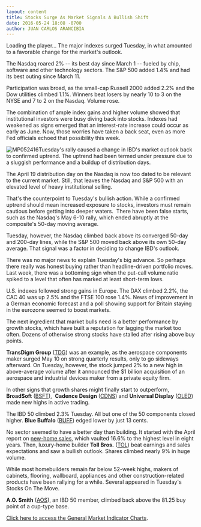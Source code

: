 ```yaml
---
layout: content
title: Stocks Surge As Market Signals A Bullish Shift
date: 2016-05-24 18:08 -0700
author: JUAN CARLOS ARANCIBIA
---
```






Loading the player...
The major indexes surged Tuesday, in what amounted to a favorable change for the market's outlook.


The Nasdaq roared 2% -- its best day since March 1 -- fueled by chip, software and other technology sectors. The S&P 500 added 1.4% and had its best outing since March 11.


Participation was broad, as the small-cap Russell 2000 added 2.2% and the Dow utilities climbed 1.1%. Winners beat losers by nearly 10 to 3 on the NYSE and 7 to 2 on the Nasdaq. Volume rose.


The combination of ample index gains and higher volume showed that institutional investors were busy diving back into stocks. Indexes had weakened as signs emerged that an interest-rate increase could occur as early as June. Now, those worries have taken a back seat, even as more Fed officials echoed that possibility this week.


![MP052416](https://www.investors.com/wp-content/uploads/2016/05/MP052416-155x300.jpg)Tuesday's rally caused a change in IBD's market outlook back to confirmed uptrend. The uptrend had been termed under pressure due to a sluggish performance and a buildup of distribution days.


The April 19 distribution day on the Nasdaq is now too dated to be relevant to the current market. Still, that leaves the Nasdaq and S&P 500 with an elevated level of heavy institutional selling.


That's the counterpoint to Tuesday's bullish action. While a confirmed uptrend should mean increased exposure to stocks, investors must remain cautious before getting into deeper waters.  There have been false starts, such as the Nasdaq's May 6-10 rally, which ended abruptly at the composite's 50-day moving average.


Tuesday, however, the Nasdaq climbed back above its converged 50-day and 200-day lines, while the S&P 500 moved back above its own 50-day average. That signal was a factor in deciding to change IBD's outlook.


There was no major news to explain Tuesday's big advance. So perhaps there really was honest buying rather than headline-driven portfolio moves. Last week, there was a bottoming sign when the put-call volume ratio spiked to a level that often has marked at least short-term lows.


U.S. indexes followed strong gains in Europe. The DAX climbed 2.2%, the CAC 40 was up 2.5% and the FTSE 100 rose 1.4%. News of improvement in a German economic forecast and a poll showing support for Britain staying in the eurozone seemed to boost markets.


The next ingredient that market bulls need is a better performance by growth stocks, which have built a reputation for lagging the market too often. Dozens of otherwise strong stocks have stalled after rising above buy points.


**TransDigm Group** ([TDG](https://research.investors.com/quote.aspx?symbol=TDG)) was an example, as the aerospace components maker surged May 10 on strong quarterly results, only to go sideways afterward. On Tuesday, however, the stock jumped 2% to a new high in above-average volume after it announced the $1 billion acquisition of an aerospace and industrial devices maker from a private equity firm.


In other signs that growth shares might finally start to outperform, **BroadSoft** ([BSFT](https://research.investors.com/quote.aspx?symbol=BSFT)),  **Cadence Design** ([CDNS](https://research.investors.com/quote.aspx?symbol=CDNS)) and **Universal Display** ([OLED](https://research.investors.com/quote.aspx?symbol=OLED)) made new highs in active trading.


The IBD 50 climbed 2.3% Tuesday. All but one of the 50 components closed higher. **Blue Buffalo** ([BUFF](https://research.investors.com/quote.aspx?symbol=BUFF)) edged lower by just 13 cents.


No sector seemed to have a better day than building. It started with the April report on [new-home sales](https://www.investors.com/news/economy/new-home-sales-in-u-s-surge-to-highest-level-in-eight-years/), which vaulted 16.6% to the highest level in eight years. Then, luxury-home builder **Toll Bros.** ([TOL](https://research.investors.com/quote.aspx?symbol=TOL)) beat earnings and sales expectations and saw a bullish outlook. Shares climbed nearly 9% in huge volume.


While most homebuilders remain far below 52-week highs, makers of cabinets, flooring, wallboard, appliances and other construction-related products have been rallying for a while. Several appeared in Tuesday's Stocks On The Move.


**A.O. Smith** ([AOS](https://research.investors.com/quote.aspx?symbol=AOS)), an IBD 50 member, climbed back above the 81.25 buy point of a cup-type base.


[Click here to access the General Market Indicator Charts](https://www.investors.com/wp-content/uploads/2016/05/IBD2405154046GMI.pdf).





